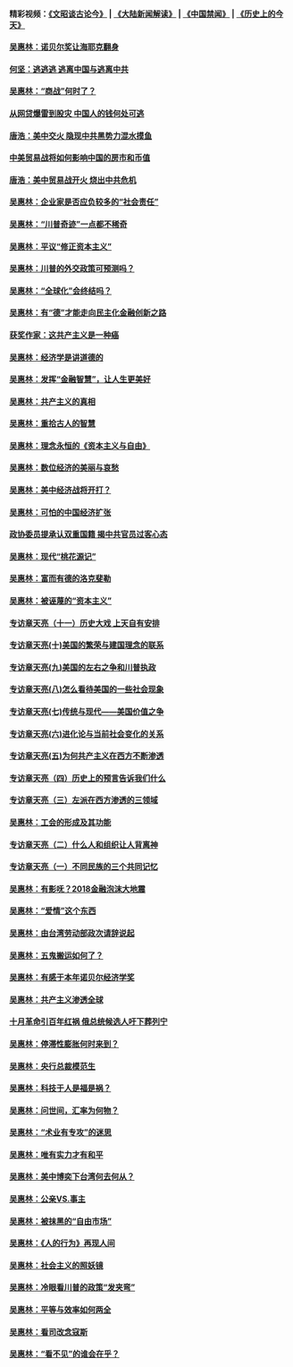 #### 精彩视频：[《文昭谈古论今》](https://github.com/gfw-breaker/wenzhao) | [《大陆新闻解读》](https://github.com/gfw-breaker/ntdtv-comedy) | [《中国禁闻》](https://github.com/gfw-breaker/ntdtv-news) | [《历史上的今天》](https://github.com/gfw-breaker/today-in-history) 

#### [吴惠林：诺贝尔奖让海耶克翻身](../pages/nsc423/n10890049.md?t=02031516) 

#### [何坚：逃逃逃 逃离中国与逃离中共](../pages/nsc423/n10592891.md?t=02031516) 

#### [吴惠林：“商战”何时了？](../pages/nsc423/n10573558.md?t=02031516) 

#### [从网贷爆雷到股灾 中国人的钱何处可逃](../pages/nsc423/n10572800.md?t=02031516) 

#### [唐浩：美中交火 隐现中共黑势力混水摸鱼](../pages/nsc423/n10544040.md?t=02031516) 

#### [中美贸易战将如何影响中国的房市和币值](../pages/nsc423/n10543697.md?t=02031516) 

#### [唐浩：美中贸易战开火 烧出中共危机](../pages/nsc423/n10540126.md?t=02031516) 

#### [吴惠林：企业家是否应负较多的“社会责任”](../pages/nsc423/n10535022.md?t=02031516) 

#### [吴惠林：“川普奇迹”一点都不稀奇](../pages/nsc423/n10512808.md?t=02031516) 

#### [吴惠林：平议“修正资本主义”](../pages/nsc423/n10495724.md?t=02031516) 

#### [吴惠林：川普的外交政策可预测吗？](../pages/nsc423/n10462387.md?t=02031516) 

#### [吴惠林：“全球化”会终结吗？](../pages/nsc423/n10452838.md?t=02031516) 

#### [吴惠林：有“德”才能走向民主化金融创新之路](../pages/nsc423/n10432292.md?t=02031516) 

#### [获奖作家：这共产主义是一种癌](../pages/nsc423/n10431541.md?t=02031516) 

#### [吴惠林：经济学是讲道德的](../pages/nsc423/n10398014.md?t=02031516) 

#### [吴惠林：发挥“金融智慧”，让人生更美好](../pages/nsc423/n10375019.md?t=02031516) 

#### [吴惠林：共产主义的真相](../pages/nsc423/n10351394.md?t=02031516) 

#### [吴惠林：重拾古人的智慧](../pages/nsc423/n10337691.md?t=02031516) 

#### [吴惠林：理念永恒的《资本主义与自由》](../pages/nsc423/n10316274.md?t=02031516) 

#### [吴惠林：数位经济的美丽与哀愁](../pages/nsc423/n10292946.md?t=02031516) 

#### [吴惠林：美中经济战将开打？](../pages/nsc423/n10258825.md?t=02031516) 

#### [吴惠林：可怕的中国经济扩张](../pages/nsc423/n10219147.md?t=02031516) 

#### [政协委员提承认双重国籍 揭中共官员过客心态](../pages/nsc423/n10208809.md?t=02031516) 

#### [吴惠林：现代“桃花源记”](../pages/nsc423/n10185234.md?t=02031516) 

#### [吴惠林：富而有德的洛克斐勒](../pages/nsc423/n10142264.md?t=02031516) 

#### [吴惠林：被诬蔑的“资本主义”](../pages/nsc423/n10124816.md?t=02031516) 

#### [专访章天亮（十一）历史大戏 上天自有安排](../pages/nsc423/n10094905.md?t=02031516) 

#### [专访章天亮(十)美国的繁荣与建国理念的联系](../pages/nsc423/n10094899.md?t=02031516) 

#### [专访章天亮(九)美国的左右之争和川普执政](../pages/nsc423/n10094889.md?t=02031516) 

#### [专访章天亮(八)怎么看待美国的一些社会现象](../pages/nsc423/n10094857.md?t=02031516) 

#### [专访章天亮(七)传统与现代——美国价值之争](../pages/nsc423/n10093140.md?t=02031516) 

#### [专访章天亮(六)进化论与当前社会变化的关系](../pages/nsc423/n10092036.md?t=02031516) 

#### [专访章天亮(五)为何共产主义在西方不断渗透](../pages/nsc423/n10083620.md?t=02031516) 

#### [专访章天亮（四）历史上的预言告诉我们什么](../pages/nsc423/n10083606.md?t=02031516) 

#### [专访章天亮（三）左派在西方渗透的三领域](../pages/nsc423/n10081115.md?t=02031516) 

#### [吴惠林：工会的形成及其功能](../pages/nsc423/n10080633.md?t=02031516) 

#### [专访章天亮（二）什么人和组织让人背离神](../pages/nsc423/n10076637.md?t=02031516) 

#### [专访章天亮（一）不同民族的三个共同记忆](../pages/nsc423/n10074188.md?t=02031516) 

#### [吴惠林：有影呒？2018金融泡沫大地震](../pages/nsc423/n10040534.md?t=02031516) 

#### [吴惠林：“爱情”这个东西](../pages/nsc423/n10019423.md?t=02031516) 

#### [吴惠林：由台湾劳动部政次请辞说起](../pages/nsc423/n9979679.md?t=02031516) 

#### [吴惠林：五鬼搬运如何了？](../pages/nsc423/n9925338.md?t=02031516) 

#### [吴惠林：有感于本年诺贝尔经济学奖](../pages/nsc423/n9871883.md?t=02031516) 

#### [吴惠林：共产主义渗透全球](../pages/nsc423/n9812748.md?t=02031516) 

#### [十月革命引百年红祸 俄总统候选人吁下葬列宁](../pages/nsc423/n9810182.md?t=02031516) 

#### [吴惠林：停滞性膨胀何时来到？](../pages/nsc423/n9764136.md?t=02031516) 

#### [吴惠林：央行总裁模范生](../pages/nsc423/n9728134.md?t=02031516) 

#### [吴惠林：科技于人是福是祸？](../pages/nsc423/n9672982.md?t=02031516) 

#### [吴惠林：问世间，汇率为何物？](../pages/nsc423/n9621788.md?t=02031516) 

#### [吴惠林：“术业有专攻”的迷思](../pages/nsc423/n9580363.md?t=02031516) 

#### [吴惠林：唯有实力才有和平](../pages/nsc423/n9529599.md?t=02031516) 

#### [吴惠林：美中博奕下台湾何去何从？](../pages/nsc423/n9483598.md?t=02031516) 

#### [吴惠林：公亲VS.事主](../pages/nsc423/n9425637.md?t=02031516) 

#### [吴惠林：被抹黑的“自由市场”](../pages/nsc423/n9351545.md?t=02031516) 

#### [吴惠林：《人的行为》再现人间](../pages/nsc423/n9296339.md?t=02031516) 

#### [吴惠林：社会主义的照妖镜](../pages/nsc423/n9243460.md?t=02031516) 

#### [吴惠林：冷眼看川普的政策“发夹弯”](../pages/nsc423/n9120684.md?t=02031516) 

#### [吴惠林：平等与效率如何两全](../pages/nsc423/n9075430.md?t=02031516) 

#### [吴惠林：看司改念寇斯](../pages/nsc423/n9024915.md?t=02031516) 

#### [吴惠林：“看不见”的谁会在乎？](../pages/nsc423/n8977488.md?t=02031516) 

